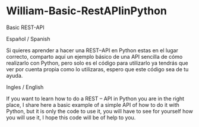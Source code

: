 # William-Basic-RestAPIinPython

Basic REST-API

Español / Spanish

Si quieres aprender a hacer una REST–API en Python estas en el lugar correcto, 
comparto aquí un ejemplo básico de una API sencilla de cómo realizarlo con Python, 
pero solo es el código para utilizarlo ya tendrás que ver por cuenta propia como lo utilizaras, espero que este código sea de tu ayuda.  

Ingles / English

If you want to learn how to do a REST – API in Python you are in the right place,
I share here a basic example of a simple API of how to do it with Python,
but it is only the code to use it, you will have to see for yourself how you will use it, I hope this code will be of help to you.
